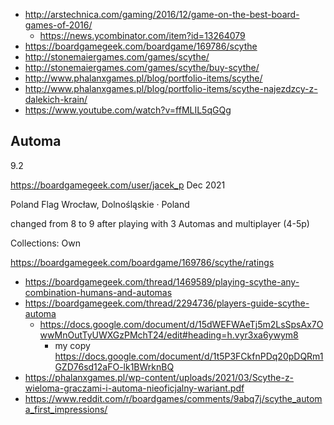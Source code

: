 - http://arstechnica.com/gaming/2016/12/game-on-the-best-board-games-of-2016/
  - https://news.ycombinator.com/item?id=13264079
- https://boardgamegeek.com/boardgame/169786/scythe
- http://stonemaiergames.com/games/scythe/
- http://stonemaiergames.com/games/scythe/buy-scythe/
- http://www.phalanxgames.pl/blog/portfolio-items/scythe/
- http://www.phalanxgames.pl/blog/portfolio-items/scythe-najezdzcy-z-dalekich-krain/
- https://www.youtube.com/watch?v=ffMLIL5qGQg

## Automa

9.2

https://boardgamegeek.com/user/jacek_p Dec 2021

Poland Flag Wrocław, Dolnośląskie · Poland

changed from 8 to 9 after playing with 3 Automas and multiplayer (4-5p)

Collections: Own

https://boardgamegeek.com/boardgame/169786/scythe/ratings

- https://boardgamegeek.com/thread/1469589/playing-scythe-any-combination-humans-and-automas
- https://boardgamegeek.com/thread/2294736/players-guide-scythe-automa
  - https://docs.google.com/document/d/15dWEFWAeTj5m2LsSpsAx7OwwMnOutTyUWXGzPMchT24/edit#heading=h.vyr3xa6ywym8
    - my copy https://docs.google.com/document/d/1t5P3FCkfnPDq20pDQRm1GZD76sd12aFO-lk1BWrknBQ
- https://phalanxgames.pl/wp-content/uploads/2021/03/Scythe-z-wieloma-graczami-i-automa-nieoficjalny-wariant.pdf
- https://www.reddit.com/r/boardgames/comments/9abq7j/scythe_automa_first_impressions/
